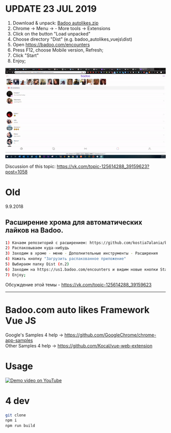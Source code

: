 # UPDATE 23 JUL 2019

1. Download & unpack: <a href="https://github.com/kostia7alania/badoo_autolikes_vuejs/archive/master.zip">Badoo autolikes.zip</a>
2. Chrome -> Menu -> - More tools -> Extensions
3. Click on the button "Load unpacked"
4. Choose directory "Dist" (e.g. badoo_autolikes_vuejs\dist)
5. Open https://badoo.com/encounters
6. Press F12, choose Mobile version, Refresh;
7. Click "Start"
8. Enjoy;

[![Demo video on YouTube](./BADOO-autoliker-usage.gif)](https://www.youtube.com/watch?v=6yxOiYMv1ac)

Discussion of this topic: https://vk.com/topic-125614288_39159623?post=1058

# Old

9.9.2018

## Расширение хрома для автоматических лайков на Badoo.

```bash
1) Качаем репозиторий с расширением: https://github.com/kostia7alania/badoo_autolikes_vuejs
2) Распаковываем куда-нибудь
3) Заходим в хроме - меню - Дополнительные инструменты - Расширения
4) Нажать кнопку "Загрузить распакованное приложение"
5) Выбираем папку Dist (п.2)
6) Заходим на https://us1.badoo.com/encounters и видим новые кнопки Start / Stop
7) Enjoy;
```

Обсуждение этой темы - https://vk.com/topic-125614288_39159623

<hr>

# Badoo.com auto likes Framework Vue JS

Google's Samples 4 help ->
https://github.com/GoogleChrome/chrome-app-samples<br>
Other Samples 4 help -> https://github.com/Kocal/vue-web-extension

# Usage

[![Demo video on YouTube](https://j.gifs.com/zKGgr8.gif)](https://www.youtube.com/watch?v=6yxOiYMv1ac)

# 4 dev

```bash
git clone
npm i
npm run build
```

